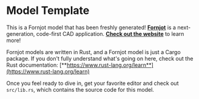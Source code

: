 # Model Template

This is a Fornjot model that has been freshly generated! [**Fornjot**][Fornjot] is a next-generation, code-first CAD application. [**Check out the website**][Fornjot] to learn more!

Fornjot models are written in Rust, and a Fornjot model is just a Cargo package. If you don't fully understand what's going on here, check out the Rust documentation: [**https://www.rust-lang.org/learn**](https://www.rust-lang.org/learn)

Once you feel ready to dive in, get your favorite editor and check out `src/lib.rs`, which contains the source code for this model.


[Fornjot]: https://www.fornjot.app/

